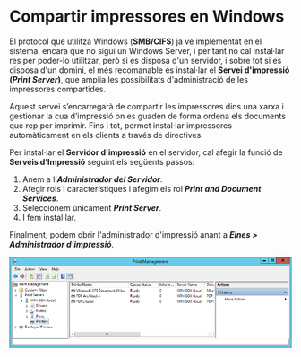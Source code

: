 # Compartir impressores en Windows

El protocol que utilitza Windows (**SMB/CIFS**) ja ve implementat en el sistema, encara que no sigui un Windows Server, i per tant no cal instal·lar res per poder-lo utilitzar, però si es disposa d'un servidor, i sobre tot si es disposa d'un domini, el més recomanable és instal·lar el **Servei d'impressió (_Print Server_)**, que amplia les possibilitats d'administració de les impressores compartides.

Aquest servei s’encarregarà de compartir les impressores dins una xarxa i gestionar la cua d’impressió on es guaden de forma ordena els documents que rep per imprimir. Fins i tot, permet instal·lar impressores automàticament en els clients a través de directives.

Per instal·lar el **Servidor d'impressió** en el servidor, cal afegir la funció de **Serveis d’Impressió** seguint els següents passos:

1. Anem a l’**_Administrador del Servidor_**.
2. Afegir rols i característiques i afegim els rol **_Print and Document Services_**.
3. Seleccionem únicament **_Print Server_**.
4. I fem instal·lar.

Finalment, podem obrir l'administrador d'impressió anant a **_Eines > Administrador d'impressió_**.

![](/assets/win-print-management.png)